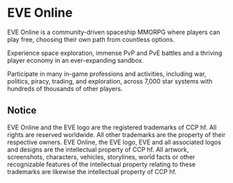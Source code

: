 # EVE Online

<div id="video-container">
</div>

EVE Online is a community-driven spaceship MMORPG where players can play free, choosing their own path from countless options.

Experience space exploration, immense PvP and PvE battles and a thriving player economy in an ever-expanding sandbox.

Participate in many in-game professions and activities, including war, politics, piracy, trading, and exploration, across 7,000 star systems with hundreds of thousands of other players.

## Notice
EVE Online and the EVE logo are the registered trademarks of CCP hf. All rights are reserved worldwide. All other trademarks are the property of their respective owners. EVE Online, the EVE logo, EVE and all associated logos and designs are the intellectual property of CCP hf. All artwork, screenshots, characters, vehicles, storylines, world facts or other recognizable features of the intellectual property relating to these trademarks are likewise the intellectual property of CCP hf.

<script>
const currentUrl = window.location.href;
const containsZh = currentUrl.includes('zh');
const videoContainer = document.getElementById('video-container');

if (containsZh) {
  const bilibiliIframe = document.createElement('iframe');
  bilibiliIframe.id = 'bilibili-video';
  bilibiliIframe.width = '100%';
  bilibiliIframe.height = '320px';
  bilibiliIframe.src = 'https://player.bilibili.com/player.html?isOutside=true&aid=113078737896416&bvid=BV1PcpFeXETV&cid=25735137791&p=1&autoplay=0';
  bilibiliIframe.scrolling = 'no';
  bilibiliIframe.frameborder = 'no';
  bilibiliIframe.framespacing = '0';
  bilibiliIframe.allow = 'accelerometer; autoplay; clipboard-write; encrypted-media; gyroscope; picture-in-picture; web-share';
  bilibiliIframe.referrerpolicy = 'strict-origin-when-cross-origin';
  bilibiliIframe.allowfullscreen = true;
  videoContainer.appendChild(bilibiliIframe);
} else {
  const youtubeIframe = document.createElement('iframe');
  youtubeIframe.id = 'youtube-video';
  youtubeIframe.width = '100%';
  youtubeIframe.height = '320px';
  youtubeIframe.src = 'https://www.youtube.com/embed/78mIgZDJZew?si=VZrIu-wF8TPpA6yc';
  youtubeIframe.title = 'YouTube video player';
  youtubeIframe.frameborder = '0';
  youtubeIframe.allow = 'accelerometer; autoplay; clipboard-write; encrypted-media; gyroscope; picture-in-picture; web-share';
  youtubeIframe.referrerpolicy = 'strict-origin-when-cross-origin';
  youtubeIframe.allowfullscreen = true;
  videoContainer.appendChild(youtubeIframe);
}
</script>